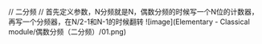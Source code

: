 // 二分频
// 首先定义参数，N分频就是N，偶数分频的时候写一个N位的计数器，再写一个分频器，在N/2-1和N-1的时候翻转
![image](Elementary - Classical module/偶数分频（二分频）/01.png)

